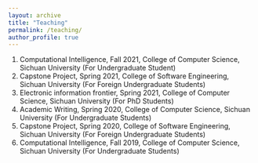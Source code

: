 ```yaml
---
layout: archive
title: "Teaching"
permalink: /teaching/
author_profile: true
---
```


1.	Computational Intelligence, Fall 2021, College of Computer Science, Sichuan University (For Undergraduate Student)
2.	Capstone Project, Spring 2021, College of Software Engineering, Sichuan University (For Foreign Undergraduate Students)
3.	Electronic information frontier, Spring 2021, College of Computer Science, Sichuan University (For PhD Students)
4.	Academic Writing, Spring 2020, College of Computer Science, Sichuan University (For Undergraduate Students)
5.	Capstone Project, Spring 2020, College of Software Engineering, Sichuan University (For Foreign Undergraduate Students)
6.  Computational Intelligence, Fall 2019, College of Computer Science, Sichuan University (For Undergraduate Students)


